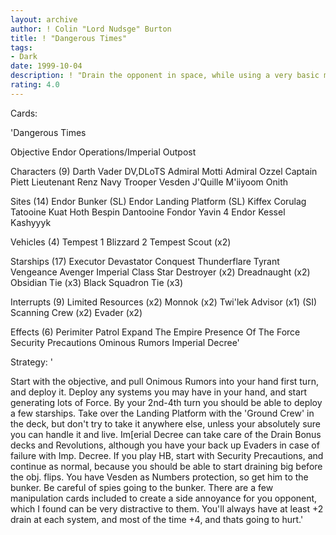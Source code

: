 ```yaml
---
layout: archive
author: ! Colin "Lord Nudsge" Burton
title: ! "Dangerous Times"
tags:
- Dark
date: 1999-10-04
description: ! "Drain the opponent in space, while using a very basic manipulation technique."
rating: 4.0
---
```

Cards: 

'Dangerous Times

Objective
Endor Operations/Imperial Outpost

Characters (9)
Darth Vader
DV,DLoTS
Admiral Motti
Admiral Ozzel
Captain Piett
Lieutenant Renz
Navy Trooper Vesden
J'Quille
M'iiyoom Onith

Sites (14)
Endor Bunker (SL)
Endor Landing Platform (SL)
Kiffex
Corulag
Tatooine
Kuat
Hoth
Bespin
Dantooine
Fondor
Yavin 4
Endor
Kessel
Kashyyyk

Vehicles (4)
Tempest 1
Blizzard 2
Tempest Scout (x2)

Starships (17)
Executor
Devastator
Conquest
Thunderflare
Tyrant
Vengeance
Avenger
Imperial Class Star Destroyer (x2)
Dreadnaught (x2)
Obsidian Tie (x3)
Black Squadron Tie (x3)

Interrupts (9)
Limited Resources (x2)
Monnok (x2)
Twi'lek Advisor (x1) (SI)
Scanning Crew (x2)
Evader (x2)

Effects (6)
Perimiter Patrol
Expand The Empire
Presence Of The Force
Security Precautions
Ominous Rumors
Imperial Decree'

Strategy: '

Start with the objective, and pull Onimous Rumors into your hand first turn, and deploy it. Deploy any systems you may have in your hand, and start generating lots of Force. By your 2nd-4th turn you should be able to deploy a few starships. Take over the Landing Platform with the 'Ground Crew' in the deck, but don't try to take it anywhere else, unless your absolutely sure you can handle it and live. Im[erial Decree can take care of the Drain Bonus decks and Revolutions, although you have your back up Evaders in case of failure with Imp. Decree. If you play HB, start with Security Precautions, and continue as normal, because you should be able to start draining big before the obj. flips. You have Vesden as Numbers protection, so get him to the bunker. Be careful of spies going to the bunker. There are a few manipulation cards included to create a side annoyance for you opponent, which I found can be very distractive to them. You'll always have at least +2 drain at each system, and most of the time +4, and thats going to hurt.'